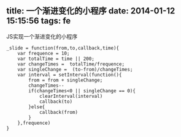 title: 一个渐进变化的小程序
date: 2014-01-12 15:15:56
tags: fe
---

JS实现一个渐进变化的小程序

    _slide = function(from,to,callback,time){
        var frequence = 10;
        var totalTime = time || 200;
        var changeTimes =  totalTime/frequence;
        var singleChange =  (to-from)/changeTimes;
        var interval = setInterval(function(){
            from = from + singleChange;
            changeTimes--
            if(changeTimes<0 || singleChange == 0){
                clearInterval(interval)
                callback(to)
            }else{
                callback(from)
            }        
        },frequence)
    }